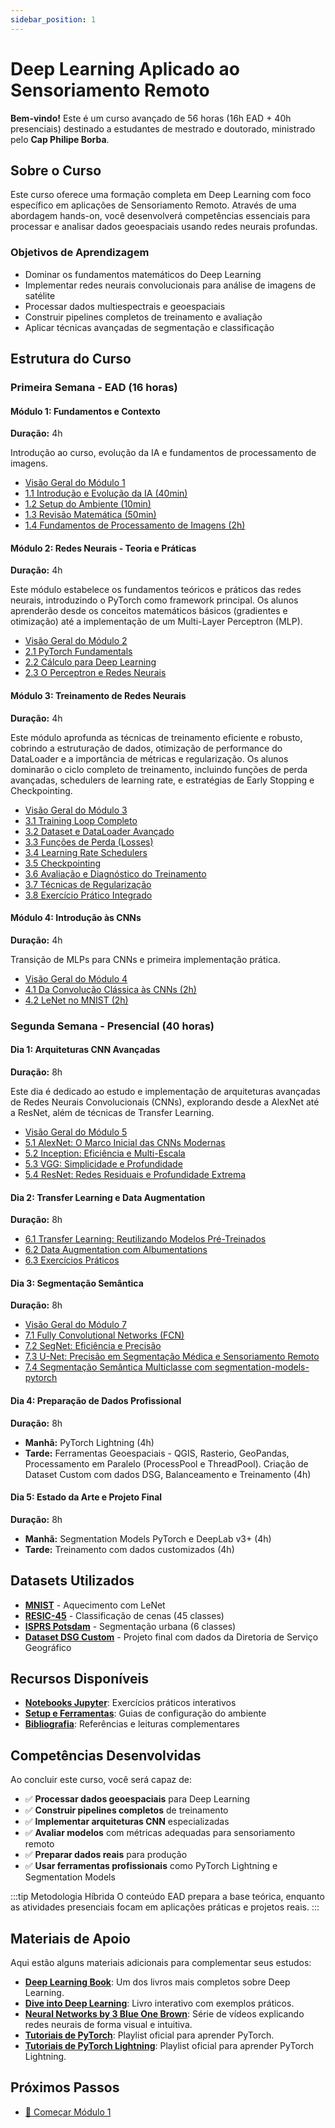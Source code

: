 ```yaml
---
sidebar_position: 1
---
```


# Deep Learning Aplicado ao Sensoriamento Remoto

**Bem-vindo!** Este é um curso avançado de 56 horas (16h EAD + 40h presenciais) destinado a estudantes de mestrado e doutorado, ministrado pelo **Cap Philipe Borba**.

## Sobre o Curso

Este curso oferece uma formação completa em Deep Learning com foco específico em aplicações de Sensoriamento Remoto. Através de uma abordagem hands-on, você desenvolverá competências essenciais para processar e analisar dados geoespaciais usando redes neurais profundas.

### Objetivos de Aprendizagem

- Dominar os fundamentos matemáticos do Deep Learning
- Implementar redes neurais convolucionais para análise de imagens de satélite
- Processar dados multiespectrais e geoespaciais
- Construir pipelines completos de treinamento e avaliação
- Aplicar técnicas avançadas de segmentação e classificação

## Estrutura do Curso

### Primeira Semana - EAD (16 horas)

#### Módulo 1: Fundamentos e Contexto
**Duração:** 4h

Introdução ao curso, evolução da IA e fundamentos de processamento de imagens.
- [Visão Geral do Módulo 1](./modulos/modulo1/index)
- [1.1 Introdução e Evolução da IA (40min)](./modulos/modulo1/introducao)
- [1.2 Setup do Ambiente (10min)](./modulos/modulo1/setup)
- [1.3 Revisão Matemática (50min)](./modulos/modulo1/matematica)
- [1.4 Fundamentos de Processamento de Imagens (2h)](./modulos/modulo1/processamento-imagens)

#### Módulo 2: Redes Neurais - Teoria e Práticas
**Duração:** 4h

Este módulo estabelece os fundamentos teóricos e práticos das redes neurais, introduzindo o PyTorch como framework principal. Os alunos aprenderão desde os conceitos matemáticos básicos (gradientes e otimização) até a implementação de um Multi-Layer Perceptron (MLP).

- [Visão Geral do Módulo 2](./modulos/modulo2/visao_geral)
- [2.1 PyTorch Fundamentals](./modulos/modulo2/pytorch_vs_numpy)
- [2.2 Cálculo para Deep Learning](./modulos/modulo2/calculo_dl)
- [2.3 O Perceptron e Redes Neurais](./modulos/modulo2/perceptron)

#### Módulo 3: Treinamento de Redes Neurais
**Duração:** 4h

Este módulo aprofunda as técnicas de treinamento eficiente e robusto, cobrindo a estruturação de dados, otimização de performance do DataLoader e a importância de métricas e regularização. Os alunos dominarão o ciclo completo de treinamento, incluindo funções de perda avançadas, schedulers de learning rate, e estratégias de Early Stopping e Checkpointing.

- [Visão Geral do Módulo 3](./modulos/modulo3/visao_geral)
- [3.1 Training Loop Completo](./modulos/modulo3/training_loop)
- [3.2 Dataset e DataLoader Avançado](./modulos/modulo3/dataloader)
- [3.3 Funções de Perda (Losses)](./modulos/modulo3/losses)
- [3.4 Learning Rate Schedulers](./modulos/modulo3/learning_rate_schedulers)
- [3.5 Checkpointing](./modulos/modulo3/checkpointing)
- [3.6 Avaliação e Diagnóstico do Treinamento](./modulos/modulo3/avaliacao_treinamento)
- [3.7 Técnicas de Regularização](./modulos/modulo3/regularizers)
- [3.8 Exercício Prático Integrado](./modulos/modulo3/treinamento_completo)

#### Módulo 4: Introdução às CNNs
**Duração:** 4h

Transição de MLPs para CNNs e primeira implementação prática.

- [Visão Geral do Módulo 4](./modulos/modulo4/visao_geral)
- [4.1 Da Convolução Clássica às CNNs (2h)](./modulos/modulo4/convolucao-classica-cnns/)
- [4.2 LeNet no MNIST (2h)](./modulos/modulo4/lenet-mnist/)

### Segunda Semana - Presencial (40 horas)

#### Dia 1: Arquiteturas CNN Avançadas
**Duração:** 8h

Este dia é dedicado ao estudo e implementação de arquiteturas avançadas de Redes Neurais Convolucionais (CNNs), explorando desde a AlexNet até a ResNet, além de técnicas de Transfer Learning.

- [Visão Geral do Módulo 5](./modulos/modulo5/visao_geral)
- [5.1 AlexNet: O Marco Inicial das CNNs Modernas](./modulos/modulo5/alexnet)
- [5.2 Inception: Eficiência e Multi-Escala](./modulos/modulo5/inception)
- [5.3 VGG: Simplicidade e Profundidade](./modulos/modulo5/vgg_family)
- [5.4 ResNet: Redes Residuais e Profundidade Extrema](./modulos/modulo5/resnet)

#### Dia 2: Transfer Learning e Data Augmentation
**Duração:** 8h

- [6.1 Transfer Learning: Reutilizando Modelos Pré-Treinados](./modulos/modulo6/transfer_learning)
- [6.2 Data Augmentation com Albumentations](./modulos/modulo6/data_augmentation_albumentations)
- [6.3 Exercícios Práticos](./modulos/modulo6/exercicios)

#### Dia 3: Segmentação Semântica
**Duração:** 8h

- [Visão Geral do Módulo 7](./modulos/modulo7/visao_geral)
- [7.1 Fully Convolutional Networks (FCN)](./modulos/modulo7/fcn)
- [7.2 SegNet: Eficiência e Precisão](./modulos/modulo7/segnet)
- [7.3 U-Net: Precisão em Segmentação Médica e Sensoriamento Remoto](./modulos/modulo7/unet)
- [7.4 Segmentação Semântica Multiclasse com segmentation-models-pytorch](./modulos/modulo7/segmentation_models_pytorch)

#### Dia 4: Preparação de Dados Profissional
**Duração:** 8h

- **Manhã:** PyTorch Lightning (4h)
- **Tarde:** Ferramentas Geoespaciais - QGIS, Rasterio, GeoPandas, Processamento em Paralelo (ProcessPool e ThreadPool). Criação de Dataset Custom com dados DSG, Balanceamento e Treinamento (4h)

#### Dia 5: Estado da Arte e Projeto Final
**Duração:** 8h

- **Manhã:** Segmentation Models PyTorch e DeepLab v3+ (4h)
- **Tarde:** Treinamento com dados customizados (4h)

## Datasets Utilizados

- **[MNIST](./recursos/datasets/mnist/)** - Aquecimento com LeNet
- **[RESIC-45](./recursos/datasets/resic45/)** - Classificação de cenas (45 classes)
- **[ISPRS Potsdam](./recursos/datasets/isprs-potsdam/)** - Segmentação urbana (6 classes)
- **[Dataset DSG Custom](./recursos/datasets/dsg-custom/)** - Projeto final com dados da Diretoria de Serviço Geográfico

## Recursos Disponíveis

- **[Notebooks Jupyter](./exercicios/)**: Exercícios práticos interativos
- **[Setup e Ferramentas](./recursos/setup/)**: Guias de configuração do ambiente
- **[Bibliografia](./recursos/referencias/)**: Referências e leituras complementares

## Competências Desenvolvidas

Ao concluir este curso, você será capaz de:

- ✅ **Processar dados geoespaciais** para Deep Learning
- ✅ **Construir pipelines completos** de treinamento
- ✅ **Implementar arquiteturas CNN** especializadas
- ✅ **Avaliar modelos** com métricas adequadas para sensoriamento remoto
- ✅ **Preparar dados reais** para produção
- ✅ **Usar ferramentas profissionais** como PyTorch Lightning e Segmentation Models

:::tip Metodologia Híbrida
O conteúdo EAD prepara a base teórica, enquanto as atividades presenciais focam em aplicações práticas e projetos reais.
:::

## Materiais de Apoio

Aqui estão alguns materiais adicionais para complementar seus estudos:

- **[Deep Learning Book](https://www.deeplearningbook.org)**: Um dos livros mais completos sobre Deep Learning.
- **[Dive into Deep Learning](https://d2l.ai)**: Livro interativo com exemplos práticos.
- **[Neural Networks by 3 Blue One Brown](https://www.youtube.com/watch?v=aircAruvnKk&list=PLZHQObOWTQDNU6R1_67000Dx_ZCJB-3pi&pp=0gcJCWUEOCosWNin)**: Série de vídeos explicando redes neurais de forma visual e intuitiva.
- **[Tutoriais de PyTorch](https://www.youtube.com/watch?v=2S1dgHpqCdk&list=PLhhyoLH6IjfxeoooqP9rhU3HJIAVAJ3Vz)**: Playlist oficial para aprender PyTorch.
- **[Tutoriais de PyTorch Lightning](https://www.youtube.com/watch?v=XbIN9LaQycQ&list=PLhhyoLH6IjfyL740PTuXef4TstxAK6nGP)**: Playlist oficial para aprender PyTorch Lightning.

## Próximos Passos

- [🚀 Começar Módulo 1](./modulos/modulo1/index)